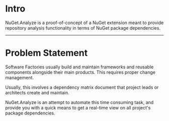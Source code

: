 Intro
=====
NuGet.Analyze is a proof-of-concept of a NuGet extension meant to provide repository analysis functionality in terms of NuGet package dependencies.

---

Problem Statement
=================
Software Factories usually build and maintain frameworks and reusable components alongside their main products.
This requires proper change management.

Usually, this involves a dependency matrix document that project leads or architects create and maintain.

NuGet.Analyze is an attempt to automate this time consuming task, and provide you with a quick means to get a real-time view on all project's package dependencies.